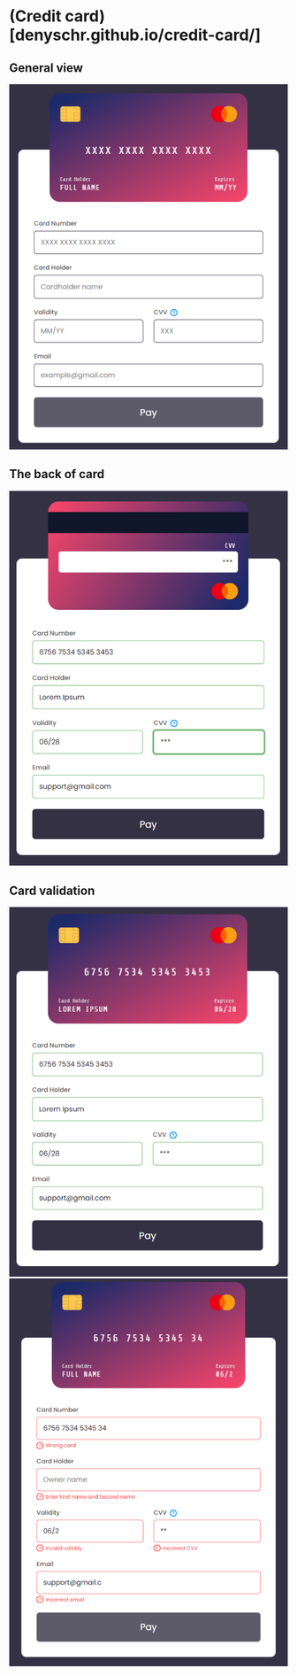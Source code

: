 # (Credit card)[denyschr.github.io/credit-card/]

## General view
<img src="demonstration/general-view.png">

## The back of card
<img src="demonstration/back-of-card.png">

## Card validation
<img src="demonstration/card-validation-01.png">
<img src="demonstration/card-validation-02.png">
